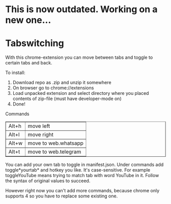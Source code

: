 <h1>This is now outdated. Working on a new one...</h1>
<h1>Tabswitching</h1>
<p>With this chrome-extension you can move between tabs and toggle to certain tabs and back.</p>

<p>
To install:<br>

<ol>
<li>Download repo as .zip and unzip it somewhere</li>
<li>On browser go to chrome://extensions</li>
<li>Load unpacked extension and select directory where you placed contents of zip-file (must have developer-mode on)</li>
<li>Done!</li>
</ol>
<p>
Commands <br>
<table border="black solid 1px">
	<tr>
		<td>Alt+h</td>
		<td>move left</td>
	</tr>
	<tr>
		<td>Alt+l</td>
		<td>move right</td>
	</tr>
	<tr>
		<td>Alt+w</td>
		<td>move to web.whatsapp</td>
	</tr>
	<tr>
		<td>Alt+t</td>
		<td>move to web.telegram</td>
	</tr>
</table>
</p>
<p>
	You can add your own tab to toggle in manifest.json. Under commands add toggle*yourtab* and 
	hotkey you like. It's case-sensitive.
	For example toggleYouTube means trying to match tab with word YouTube in it.
	Follow the syntax of original values to succeed. 
</p>
<p>
	However right now you can't add more commands,
	because chrome only supports 4 so you have to replace some existing one.
</p>
